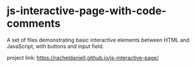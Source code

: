 # js-interactive-page-with-code-comments
 
A set of files demonstrating basic interactive elements between HTML and JavaScript, with buttons and input field.

project link: https://racheldaniell.github.io/js-interactive-page/ 
